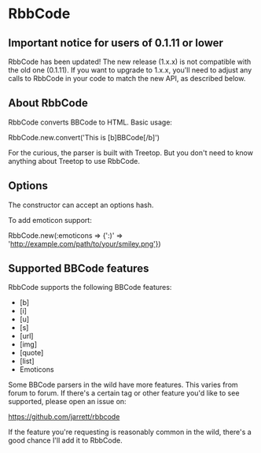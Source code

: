 # RbbCode

## Important notice for users of 0.1.11 or lower

RbbCode has been updated! The new release (1.x.x) is not compatible with the old one (0.1.11). If
you want to upgrade to 1.x.x, you'll need to adjust any calls to RbbCode in your code to match the
new API, as described below.

## About RbbCode

RbbCode converts BBCode to HTML. Basic usage:

  RbbCode.new.convert('This is [b]BBCode[/b]')

For the curious, the parser is built with Treetop. But you don't need to know anything about Treetop
to use RbbCode.

## Options

The constructor can accept an options hash.

To add emoticon support:

  RbbCode.new(:emoticons => {':)' => 'http://example.com/path/to/your/smiley.png'})

## Supported BBCode features

RbbCode supports the following BBCode features:

  * [b]
  * [i]
  * [u]
  * [s]
  * [url]
  * [img]
  * [quote]
  * [list]
  * Emoticons
  
Some BBCode parsers in the wild have more features. This varies from forum to forum. If there's a
certain tag or other feature you'd like to see supported, please open an issue on:

https://github.com/jarrett/rbbcode

If the feature you're requesting is reasonably common in the wild, there's a good chance I'll
add it to RbbCode.